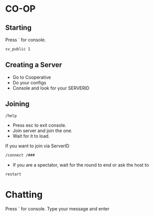 # CO-OP

## Starting
Press ` for console.
```bash
sv_public 1
```
## Creating a Server

* Go to Cooperative
* Do your configs
* Console and look for your SERVERID
  
  
## Joining

```bash
/help
```
* Press esc to exit console.
* Join server and join the one.
* Wait for it to load.

If you want to join via ServerID
```bash
/connect /###
```

* If you are a spectator, wait for the
round to end or ask the host to
```bash
restart
```


# Chatting

Press ` for console.
Type your message and enter
